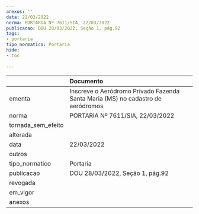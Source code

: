 ```yaml
---
anexos: ''
data: 22/03/2022
norma: PORTARIA Nº 7611/SIA, 22/03/2022
publicacao: DOU 28/03/2022, Seção 1, pág.92
tags:
- portaria
tipo_normatico: Portaria
hide: 
- toc 
 
---
```


|                    | Documento                                                                       |
|:-------------------|:--------------------------------------------------------------------------------|
| ementa             | Inscreve o Aeródromo Privado Fazenda Santa Maria (MS) no cadastro de aeródromos |
| norma              | PORTARIA Nº 7611/SIA, 22/03/2022                                                |
| tornada_sem_efeito |                                                                                 |
| alterada           |                                                                                 |
| data               | 22/03/2022                                                                      |
| outros             |                                                                                 |
| tipo_normatico     | Portaria                                                                        |
| publicacao         | DOU 28/03/2022, Seção 1, pág.92                                                 |
| revogada           |                                                                                 |
| em_vigor           |                                                                                 |
| anexos             |                                                                                 |